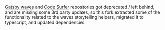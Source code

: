 [Gatsby waves](https://github.com/pomber/gatsby-waves) and [Code Surfer](https://github.com/pomber/code-surfer) repositories got deprecated / left behind, and are missing some 3rd party updates, so this fork extracted some of the functionality related to the waves storytelling helpers, migrated it to typescript, and updated dependencies.